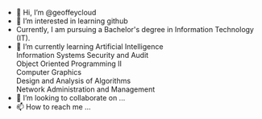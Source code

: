 - 👋 Hi, I’m @geoffeycloud
- 👀 I’m interested in learning github
- Currently, I am pursuing a Bachelor's degree in Information Technology (IT).
- 🌱 I’m currently learning
Artificial Intelligence		
Information Systems Security and Audit		
Object Oriented Programming II		
Computer Graphics		
Design and Analysis of Algorithms		
Network Administration and Management		 
- 💞️ I’m looking to collaborate on ...
- 📫 How to reach me ...

<!---
geoffeycloud/geoffeycloud is a ✨ special ✨ repository because its `README.md` (this file) appears on your GitHub profile.
You can click the Preview link to take a look at your changes.
--->
